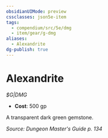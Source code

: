 ```yaml
---
obsidianUIMode: preview
cssclasses: json5e-item
tags:
  - compendium/src/5e/dmg
  - item/gear/g-dmg
aliases:
  - Alexandrite
dg-publish: true
---
```

# Alexandrite
*$G|DMG*  

- **Cost**: 500 gp

A transparent dark green gemstone.

*Source: Dungeon Master's Guide p. 134*
